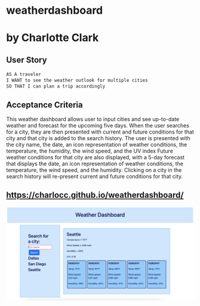 # weatherdashboard

# by Charlotte Clark

## User Story

```
AS A traveler
I WANT to see the weather outlook for multiple cities
SO THAT I can plan a trip accordingly
```

## Acceptance Criteria

This weather dashboard allows user to input cities and see up-to-date weather and forecast for the upcoming five days.
When the user searches for a city, they are then presented with current and future conditions for that city and that city is added to the search history.
The user is presented with the city name, the date, an icon representation of weather conditions, the temperature, the humidity, the wind speed, and the UV index
Future weather conditions for that city are also displayed, with a 5-day forecast that displays the date, an icon representation of weather conditions, the temperature, the wind speed, and the humidity.
Clicking on a city in the search history will re-present current and future conditions for that city.


https://charlocc.github.io/weatherdashboard/
--- 
![alt text](assets/screenshot.png)